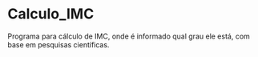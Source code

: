 # Calculo_IMC
Programa para cálculo de IMC, onde é informado qual grau ele está, com base em pesquisas científicas.
